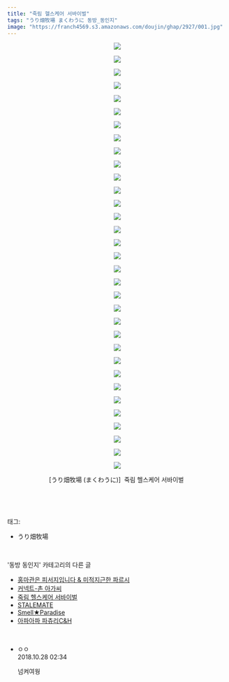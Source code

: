 ```yaml
---
title: "죽림 헬스케어 서바이벌"
tags: "うり畑牧場 まくわうに 동방_동인지"
image: "https://franch4569.s3.amazonaws.com/doujin/ghap/2927/001.jpg"
---
```

<div class="article">
<p style="text-align: center; clear: none; float: none;"><img src="{{ site.imgserver2 }}/ghap/2927/001.jpg"/></p>
<p style="text-align: center; clear: none; float: none;"><img src="{{ site.imgserver2 }}/ghap/2927/002.jpg"/></p>
<p style="text-align: center; clear: none; float: none;"><img src="{{ site.imgserver2 }}/ghap/2927/003.jpg"/></p>
<p style="text-align: center; clear: none; float: none;"><img src="{{ site.imgserver2 }}/ghap/2927/004.jpg"/></p>
<p style="text-align: center; clear: none; float: none;"><img src="{{ site.imgserver2 }}/ghap/2927/005.jpg"/></p>
<p style="text-align: center; clear: none; float: none;"><img src="{{ site.imgserver2 }}/ghap/2927/006.jpg"/></p>
<p style="text-align: center; clear: none; float: none;"><img src="{{ site.imgserver2 }}/ghap/2927/007.jpg"/></p>
<p style="text-align: center; clear: none; float: none;"><img src="{{ site.imgserver2 }}/ghap/2927/008.jpg"/></p>
<p style="text-align: center; clear: none; float: none;"><img src="{{ site.imgserver2 }}/ghap/2927/009.jpg"/></p>
<p style="text-align: center; clear: none; float: none;"><img src="{{ site.imgserver2 }}/ghap/2927/010.jpg"/></p>
<p style="text-align: center; clear: none; float: none;"><img src="{{ site.imgserver2 }}/ghap/2927/011.jpg"/></p>
<p style="text-align: center; clear: none; float: none;"><img src="{{ site.imgserver2 }}/ghap/2927/012.jpg"/></p>
<p style="text-align: center; clear: none; float: none;"><img src="{{ site.imgserver2 }}/ghap/2927/013.jpg"/></p>
<p style="text-align: center; clear: none; float: none;"><img src="{{ site.imgserver2 }}/ghap/2927/014.jpg"/></p>
<p style="text-align: center; clear: none; float: none;"><img src="{{ site.imgserver2 }}/ghap/2927/015.jpg"/></p>
<p style="text-align: center; clear: none; float: none;"><img src="{{ site.imgserver2 }}/ghap/2927/016.jpg"/></p>
<p style="text-align: center; clear: none; float: none;"><img src="{{ site.imgserver2 }}/ghap/2927/017.jpg"/></p>
<p style="text-align: center; clear: none; float: none;"><img src="{{ site.imgserver2 }}/ghap/2927/018.jpg"/></p>
<p style="text-align: center; clear: none; float: none;"><img src="{{ site.imgserver2 }}/ghap/2927/019.jpg"/></p>
<p style="text-align: center; clear: none; float: none;"><img src="{{ site.imgserver2 }}/ghap/2927/020.jpg"/></p>
<p style="text-align: center; clear: none; float: none;"><img src="{{ site.imgserver2 }}/ghap/2927/021.jpg"/></p>
<p style="text-align: center; clear: none; float: none;"><img src="{{ site.imgserver2 }}/ghap/2927/022.jpg"/></p>
<p style="text-align: center; clear: none; float: none;"><img src="{{ site.imgserver2 }}/ghap/2927/023.jpg"/></p>
<p style="text-align: center; clear: none; float: none;"><img src="{{ site.imgserver2 }}/ghap/2927/024.jpg"/></p>
<p style="text-align: center; clear: none; float: none;"><img src="{{ site.imgserver2 }}/ghap/2927/025.jpg"/></p>
<p style="text-align: center; clear: none; float: none;"><img src="{{ site.imgserver2 }}/ghap/2927/026.jpg"/></p>
<p style="text-align: center; clear: none; float: none;"><img src="{{ site.imgserver2 }}/ghap/2927/027.jpg"/></p>
<p style="text-align: center; clear: none; float: none;"><img src="{{ site.imgserver2 }}/ghap/2927/028.jpg"/></p>
<p style="text-align: center; clear: none; float: none;"><img src="{{ site.imgserver2 }}/ghap/2927/029.jpg"/></p>
<p style="text-align: center; clear: none; float: none;"><img src="{{ site.imgserver2 }}/ghap/2927/030.jpg"/></p>
<p style="text-align: center; clear: none; float: none;"><img src="{{ site.imgserver2 }}/ghap/2927/031.jpg"/></p>
<p style="text-align: center; clear: none; float: none;"><img src="{{ site.imgserver2 }}/ghap/2927/032.jpg"/></p>
<p style="text-align: center; clear: none; float: none;"><img src="{{ site.imgserver2 }}/ghap/2927/033.jpg"/></p>
<p style="text-align: center; clear: none; float: none;">[うり畑牧場 (まくわうに)]  죽림 헬스케어 서바이벌 </p>
<p><br/></p>
</div><br/>
<div class="tagTrail">
<p>태그: </p>
<ul>
<li>うり畑牧場</li>
</ul>
</div><br/>
<div class="another">
<p>'동방 동인지' 카테고리의 다른 글</p>
<ul>
<li><a href="/ghap_2930">홍마관은 피서지입니다 &amp; 미적지근한 파르시</a></li>
<li><a href="/ghap_2928">커넥트-촌 아가씨</a></li>
<li><a href="/ghap_2927">죽림 헬스케어 서바이벌</a></li>
<li><a href="/ghap_2924">STALEMATE</a></li>
<li><a href="/ghap_2923">Smell★Paradise</a></li>
<li><a href="/ghap_2922">아파아파 파츄리C&amp;H</a></li>
</ul>
</div><br/>
<div class="cb_module cb_fluid">
<div class="cb_wrt cb_profile">
<div class="comment">
<ul>
<li class="cb_thumb_off" id="comment15363721">
<div class="cb_comment_area">
<div class="cb_info_area">
<div class="cb_section">
<span class="cb_nick_name">ㅇㅇ</span>
</div>
<div class="cb_section">
<span class="cb_date">2018.10.28 02:34 </span>
</div>
</div>
<div class="cb_dsc_comment">
<p class="cb_dsc">
											넘켜여웡
										</p>
</div>
</div></li>
</ul>
</div>
</div><!-- commentList close -->
</div><br/>
